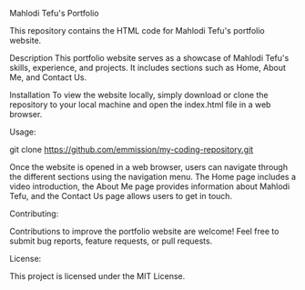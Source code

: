 Mahlodi Tefu's Portfolio

This repository contains the HTML code for Mahlodi Tefu's portfolio website.

Description This portfolio website serves as a showcase of Mahlodi Tefu's skills, experience, and projects. It includes sections such as Home, About Me, and Contact Us.

Installation To view the website locally, simply download or clone the repository to your local machine and open the index.html file in a web browser.

Usage:

git clone https://github.com/emmission/my-coding-repository.git

Once the website is opened in a web browser, users can navigate through the different sections using the navigation menu. The Home page includes a video introduction, the About Me page provides information about Mahlodi Tefu, and the Contact Us page allows users to get in touch.

Contributing:

Contributions to improve the portfolio website are welcome! Feel free to submit bug reports, feature requests, or pull requests.

License:

This project is licensed under the MIT License.
